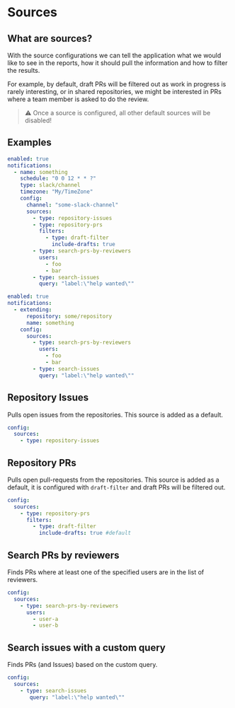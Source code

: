 # Sources

## What are sources?
With the source configurations we can tell the application what we would like to see in the reports, how it should pull the information and how to filter the results.

For example, by default, draft PRs will be filtered out as work in progress is rarely interesting, or in shared repositories, we might be interested in PRs where a team member is asked to do the review.

> ⚠ Once a source is configured, all other default sources will be disabled!

## Examples

```yaml
enabled: true
notifications:
  - name: something
    schedule: "0 0 12 * * ?"
    type: slack/channel
    timezone: "My/TimeZone"
    config:
      channel: "some-slack-channel"
      sources:
        - type: repository-issues
        - type: repository-prs
          filters:
            - type: draft-filter
              include-drafts: true
        - type: search-prs-by-reviewers
          users:
            - foo
            - bar
        - type: search-issues
          query: "label:\"help wanted\""
```

```yaml
enabled: true
notifications:
  - extending:
      repository: some/repository
      name: something
    config:
      sources:
        - type: search-prs-by-reviewers
          users:
            - foo
            - bar
        - type: search-issues
          query: "label:\"help wanted\""
```

## Repository Issues
Pulls open issues from the repositories. This source is added as a default.

```yaml
config:
  sources:
    - type: repository-issues
```

## Repository PRs
Pulls open pull-requests from the repositories. This source is added as a default, it is configured with `draft-filter` and draft PRs will be filtered out.

```yaml
config:
  sources:
    - type: repository-prs
      filters:
        - type: draft-filter
          include-drafts: true #default
```

## Search PRs by reviewers
Finds PRs where at least one of the specified users are in the list of reviewers.

```yaml
config:
  sources:
    - type: search-prs-by-reviewers
      users:
        - user-a
        - user-b
```

## Search issues with a custom query
Finds PRs (and Issues) based on the custom query.

```yaml
config:
  sources:
    - type: search-issues
       query: "label:\"help wanted\""
```

